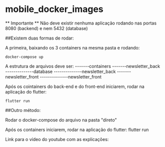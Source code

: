 # mobile_docker_images

** Importante **
Não deve existir nenhuma aplicação rodando nas portas 8080 (backend) e nem 5432 (database)


##Existem duas formas de rodar:

A primeira, baixando os 3 containers na mesma pasta e rodando:

    docker-compose up


A estrutura de arquivos deve ser:
-------containers
-------newsletter_back
--------------database
--------------newsletter_back
-------newsletter_front
--------------newsletter_front

Após os cointainers do back-end e do front-end iniciarem, rodar na aplicação do flutter:

    flutter run



##Outro método:

Rodar o docker-compose do arquivo na pasta "direto"

Após os containers iniciarem, rodar na aplicação do flutter:
    flutter run



Link para o vídeo do youtube com as explicações:


